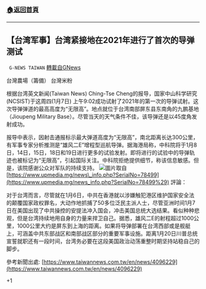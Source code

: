###  [:house:返回首頁](https://github.com/ourhimalayas/txt)
---

## 【台湾军事】台湾紧接地在2021年进行了首次的导弹测试
` G-NEWS TAIWAN` [轉載自GNews](https://gnews.org/zh-hans/734668/)

台灣農場（籌備） 台灣米粉

根据台湾英文新闻(Taiwan News) Ching-Tse Cheng的报导，国家中山科学研究(NCSIST)于这周四(1月7日) 上午9:02成功试射了2021年的第一次的导弹试射。这次导弹弹道的最高高度为“无限高”。地点就位于台湾南部屏东县东南角的九鹏基地（Jioupeng Military Base）。尽管当天的天气条件不佳，该导弹还是以45度角发射成功。

报导中表示，因射击通报标示最大弹道高度为“无限高”，南北距离长达300公里，有军事专家分析推测是“雄风二E”增程型巡航导弹。据海港局称，中科院将于1月8日，14日，15日，18日和19日进行更多的试验发射。即将进行的试验中的导弹轨迹也被标记为“无限高”，引起国际关注。中科院拒绝提供细节，称该信息敏感。但是，该院感谢公众对军队的持续支持。
![]()![](https://gnews.org/wp-content/uploads/2021/01/圖片-1-11.png)圖片取自[https://www.upmedia.mg/news\_info.php?SerialNo=78499](https://www.upmedia.mg/news_info.php?SerialNo=78499%29)
評論：

对于台湾而言，尽管就在1月6日，中共在香港就以涉嫌触犯港区维护国家安全法的颠覆国家政权罪名，大动作地抓捕了50多位泛民主派人士，尽管亚洲时间1月7日在美国出现了中共操控的安提法冲入国会，冲击美国总统大选结果。看似种种悲观，但是台湾持续地用自身的力量来捍卫自己。据悉，雄风二E的射程超过1000公里，1000公里大约是屏东到上海的距离。如果将导弹部署在台湾西部或是舰艇上，可涵盖中共东部战区和南部战区部分的重要军事设施。距离1月20日川普总统宣誓就职还有一段时间，台湾务必要在这段美国政治动荡重整时期坚持站稳自己的脚步。

參考新聞出處: [https://www.taiwannews.com.tw/en/news/4096229](https://www.taiwannews.com.tw/en/news/4096229)

+1
